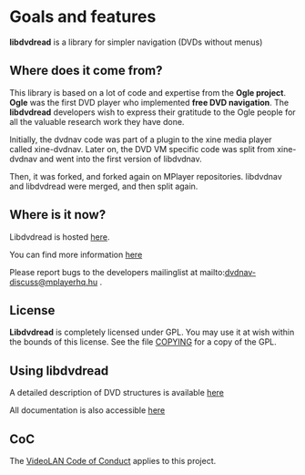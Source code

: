 # Goals and features

**libdvdread** is a library for simpler navigation (DVDs without menus)

## Where does it come from?

This library is based on a lot of code and expertise from the **Ogle project**.
**Ogle** was the first DVD player who implemented **free DVD navigation**. The
**libdvdread** developers wish to express their gratitude to the Ogle people
for all the valuable research work they have done.

Initially, the dvdnav code was part of a plugin to the xine media player
called xine-dvdnav. Later on, the DVD VM specific code was split
from xine-dvdnav and went into the first version of libdvdnav.

Then, it was forked, and forked again on MPlayer repositories.
libdvdnav and libdvdread were merged, and then split again.

## Where is it now?

Libdvdread is hosted [here](http://dvdnav.mplayerhq.hu/).

You can find more information [here](https://www.videolan.org/developers/libdvdnav.html)

Please report bugs to the developers mailinglist at
mailto:dvdnav-discuss@mplayerhq.hu .

## License

**Libdvdread** is completely licensed under GPL. You may use it at wish within the
bounds of this license. See the file [COPYING](https://code.videolan.org/videolan/libdvdread/-/blob/master/COPYING) for a copy of the GPL.

## Using libdvdread

A detailed description of DVD structures is available [here](http://www.mpucoder.com/dvd/)

All documentation is also accessible [here](http://dvdnav.mplayerhq.hu/#docs)

## CoC

The [VideoLAN Code of Conduct](https://wiki.videolan.org/Code_of_Conduct/) applies to this project.
